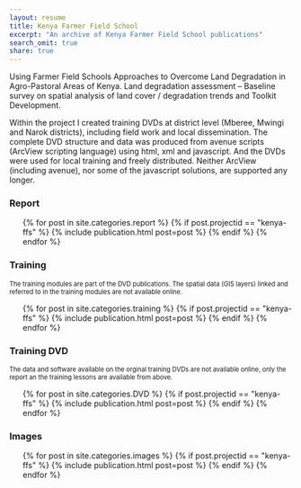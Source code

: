 ```yaml
---
layout: resume
title: Kenya Farmer Field School
excerpt: "An archive of Kenya Farmer Field School publications"
search_omit: true
share: true
---
```


Using Farmer Field Schools Approaches to Overcome Land Degradation in Agro-Pastoral Areas of Kenya. Land degradation assessment – Baseline survey on spatial analysis of land cover / degradation trends and Toolkit Development.

Within the project I created training DVDs at district level (Mberee, Mwingi and Narok districts), including field work and local dissemination. The complete DVD structure and data was produced from avenue scripts (ArcView scripting language) using html, xml and javascript. And the DVDs were used for local training and freely distributed. Neither ArcView (including avenue), nor some of the javascript solutions, are supported any longer.

### Report

<ul class="post-list">
{% for post in site.categories.report %}
  {% if post.projectid == "kenya-ffs" %}
    {% include publication.html post=post %}
  {% endif %}
{% endfor %}
</ul>

### Training

<span style="font-size: 80%;">
The training modules are part of the DVD publications. The spatial data (GIS layers) linked and referred to in the training modules are not available online.
</span>

<ul class="post-list">
{% for post in site.categories.training %}
  {% if post.projectid == "kenya-ffs" %}
    {% include publication.html post=post %}
  {% endif %}
{% endfor %}
</ul>

### Training DVD

<span style="font-size: 80%;">
The data and software available on the orginal training DVDs are not available online, only the report an the training lessons are available from above.
</span>

<ul class="post-list">
{% for post in site.categories.DVD %}
  {% if post.projectid == "kenya-ffs" %}
    {% include publication.html post=post %}
  {% endif %}
{% endfor %}
</ul>

### Images

<ul class="post-list">
{% for post in site.categories.images %}
  {% if post.projectid == "kenya-ffs" %}
    {% include publication.html post=post %}
  {% endif %}
{% endfor %}
</ul>
